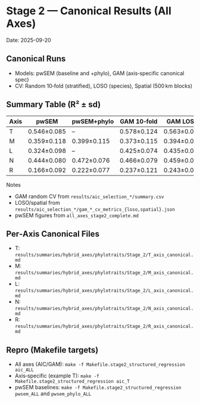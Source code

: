 # Stage 2 — Canonical Results (All Axes)

Date: 2025-09-20

## Canonical Runs
- Models: pwSEM (baseline and +phylo), GAM (axis‑specific canonical spec)
- CV: Random 10‑fold (stratified), LOSO (species), Spatial (500 km blocks)

## Summary Table (R² ± sd)

| Axis | pwSEM | pwSEM+phylo | GAM 10‑fold | GAM LOSO | GAM Spatial | Best |
|------|-------|-------------|-------------|----------|-------------|------|
| T | 0.546±0.085 | – | 0.578±0.124 | 0.563±0.038 | 0.554±0.037 | GAM |
| M | 0.359±0.118 | 0.399±0.115 | 0.373±0.115 | 0.394±0.045 | 0.381±0.050 | pwSEM+phylo |
| L | 0.324±0.098 | – | 0.425±0.074 | 0.435±0.030 | 0.410±0.029 | GAM |
| N | 0.444±0.080 | 0.472±0.076 | 0.466±0.079 | 0.459±0.029 | 0.453±0.032 | pwSEM+phylo |
| R | 0.166±0.092 | 0.222±0.077 | 0.237±0.121 | 0.243±0.042 | 0.215±0.040 | pwSEM+phylo |

Notes
- GAM random CV from `results/aic_selection_*/summary.csv`
- LOSO/spatial from `results/aic_selection_*/gam_*_cv_metrics_{loso,spatial}.json`
- pwSEM figures from `all_axes_stage2_complete.md`

## Per‑Axis Canonical Files
- T: `results/summaries/hybrid_axes/phylotraits/Stage_2/T_axis_canonical.md`
- M: `results/summaries/hybrid_axes/phylotraits/Stage_2/M_axis_canonical.md`
- L: `results/summaries/hybrid_axes/phylotraits/Stage_2/L_axis_canonical.md`
- N: `results/summaries/hybrid_axes/phylotraits/Stage_2/N_axis_canonical.md`
- R: `results/summaries/hybrid_axes/phylotraits/Stage_2/R_axis_canonical.md`

## Repro (Makefile targets)
- All axes (AIC/GAM): `make -f Makefile.stage2_structured_regression aic_ALL`
- Axis‑specific (example T): `make -f Makefile.stage2_structured_regression aic_T`
- pwSEM baselines: `make -f Makefile.stage2_structured_regression pwsem_ALL` and `pwsem_phylo_ALL`

